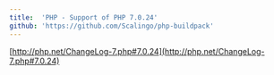 ```yaml
---
title:	'PHP - Support of PHP 7.0.24'
github: 'https://github.com/Scalingo/php-buildpack'
---
```


[http://php.net/ChangeLog-7.php#7.0.24](http://php.net/ChangeLog-7.php#7.0.24)
